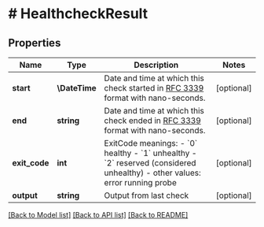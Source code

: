 # # HealthcheckResult

## Properties

Name | Type | Description | Notes
------------ | ------------- | ------------- | -------------
**start** | **\DateTime** | Date and time at which this check started in [RFC 3339](https://www.ietf.org/rfc/rfc3339.txt) format with nano-seconds. | [optional]
**end** | **string** | Date and time at which this check ended in [RFC 3339](https://www.ietf.org/rfc/rfc3339.txt) format with nano-seconds. | [optional]
**exit_code** | **int** | ExitCode meanings:  - &#x60;0&#x60; healthy - &#x60;1&#x60; unhealthy - &#x60;2&#x60; reserved (considered unhealthy) - other values: error running probe | [optional]
**output** | **string** | Output from last check | [optional]

[[Back to Model list]](../../README.md#models) [[Back to API list]](../../README.md#endpoints) [[Back to README]](../../README.md)
